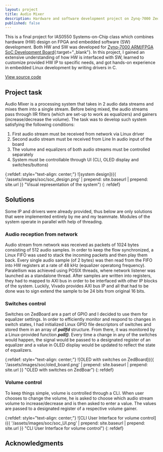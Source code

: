 ```yaml
---
layout: project
title: Audio Mixer
description: Hardware and software development project on Zynq-7000 ZedBoard
published: false
---
```


This is a final project for IAS0550 Systems-on-Chip class which combines hardware (HW) design on FPGA and embedded software (SW) development.
Both HW and SW was developed for [Zynq-7000 ARM/FPGA SoC Development Board](https://www.avnet.com/wps/portal/us/products/avnet-boards/avnet-board-families/zedboard/){:target="_blank"}. In this project, I gained an extensive understanding of how HW is interfaced with SW, learned to customize provided HW IP to specific needs, and got hands-on experience in embedded Linux development by writing drivers in C.

<a href="" target="_blank"><span class="label">View source code</span></a>

## Project task

Audio Mixer is a processing system that takes in 2 audio data streams and mixes them into a single stream. Before being mixed, the audio streams pass
through IIR filters (which are set-up to work as equalizers) and gainers (increase/decrease the volume). The task was to develop such system satisfying the following conditions:

1. First audio stream must be received from network via Linux driver
2. Second audio stream must be received from Line In audio input of the board
3. The volume and equalizers of both audio streams must be controlled separately
4. System must be controllable through UI (CLI, OLED display and switches/buttons)

{:refdef: style="text-align: center;"}
![system design]({{ '/assets/images/soc/soc_design.png' | prepend: site.baseurl | prepend: site.url }} "Visual representation of the system")
{: refdef}

## Solutions

Some IP and drivers were already provided, thus below are only solutions that were implemented entirely by me and my teammate. Modules of the system operate in parallel with help of threading.

### Audio reception from network

Audio stream from network was received as packets of 1024 bytes consisting of 512 audio samples. In order to keep the flow synchronized, a Linux FIFO was used to stack the incoming packets and then play them back. Every single audio sample (of 2 bytes) was then read from the FIFO into HW registers at a rate of 48 kHz (equalizer operatong frequency). Paralellism was achieved using POSIX threads, where network listener was launched as a standalone thread. After samples are written into registers, they had to mapped to AXI bus in order to be interfaced with other IP blocks of the system. Luckily, Vivado provides AXI bus IP and all that had to be done was to sign extend the sample to be 24 bits from original 16 bits.

### Switches control

Switches on ZedBoard are a part of GPIO and I decided to use them for equalizer settings. In order to efficiently monitor and respond to changes in switch states, I had initialized Linux GPIO file descriptors of switches and stored them in an array of ***pollfd*** structure. From there, it was monitored by a Linux-provided function ***poll()***. Every time a change in any of the switches would happen, the signal would be passed to a designated register of an equalizer and a value in OLED display would be updated to reflect the state of equalizers.

{:refdef: style="text-align: center;"}
![OLED with switches on ZedBoard]({{ '/assets/images/soc/oled_board.png' | prepend: site.baseurl | prepend: site.url }} "OLED with switches on ZedBoar")
{: refdef}

### Volume control

To keep things simple, volume is controlled through a CLI. When user chooses to change the volume, he is asked to choose which audio stream volume to increase/decrease and is then asked to enter a value. The values are passed to a designated register of a respective volume gainer.

{:refdef: style="text-align: center;"}
![CLI User Interface for volume control]({{ '/assets/images/soc/soc_UI.png' | prepend: site.baseurl | prepend: site.url }} "CLI User Interface for volume control")
{: refdef}

## Acknowledgments